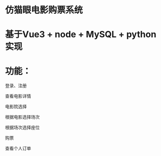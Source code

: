 # 仿猫眼电影购票系统 

# 基于Vue3 + node + MySQL + python 实现

# 功能：
登录、注册

查看电影详情

电影院选择

根据电影选择场次

根据场次选择座位

购票

查看个人订单
